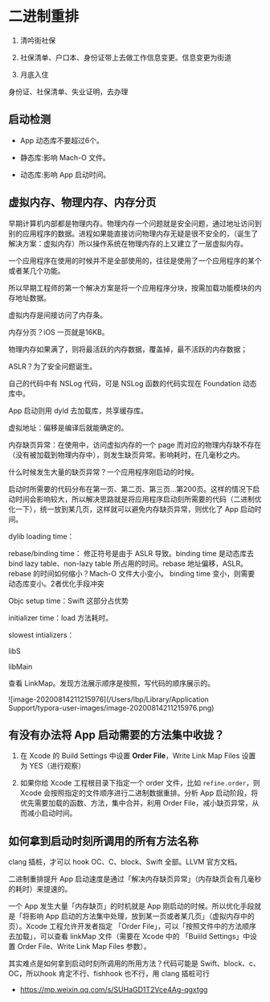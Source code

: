 # 二进制重排



1. 清吟街社保

2. 社保清单、户口本、身份证带上去做工作信息变更。信息变更为街道

3. 月底入住





身份证、社保清单、失业证明，去办理



## 启动检测

- App 动态库不要超过6个。

- 静态库:影响 Mach-O 文件。

- 动态库:影响 App 启动时间。



## 虚拟内存、物理内存、内存分页

早期计算机内部都是物理内存。物理内存一个问题就是安全问题，通过地址访问到别的应用程序的数据。进程如果能直接访问物理内存无疑是很不安全的，（诞生了解决方案：虚拟内存）所以操作系统在物理内存的上又建立了一层虚拟内存。

一个应用程序在使用的时候并不是全部使用的，往往是使用了一个应用程序的某个或者某几个功能。

所以早期工程师的第一个解决方案是将一个应用程序分块，按需加载功能模块的内存地址数据。



虚拟内存是间接访问了内存条。

内存分页？iOS 一页就是16KB。

物理内存如果满了，则将最活跃的内存数据，覆盖掉，最不活跃的内存数据；

ASLR？为了安全问题诞生。

自己的代码中有 NSLog 代码，可是 NSLog 函数的代码实现在 Foundation 动态库中。

App 启动则用 dyld 去加载库，共享缓存库。



虚拟地址：偏移是编译后就能确定的。



内存缺页异常：在使用中，访问虚拟内存的一个 page 而对应的物理内存缺不存在（没有被加载到物理内存中），则发生缺页异常。影响耗时，在几毫秒之内。

什么时候发生大量的缺页异常？一个应用程序刚启动的时候。

启动时所需要的代码分布在第一页、第二页、第三页...第200页。这样的情况下启动时间会影响较大，所以解决思路就是将应用程序启动刻所需要的代码（二进制优化一下），统一放到某几页，这样就可以避免内存缺页异常，则优化了 App 启动时间。





dylib loading time：

rebase/binding time： 修正符号是由于 ASLR 导致。binding time 是动态库去 bind lazy table、non-lazy table 所占用的时间。rebase 地址偏移，ASLR。 rebase 的时间如何缩小？Mach-O 文件大小变小。 binding time 变小，则需要动态库变小。2者优化手段冲突

Objc setup time：Swift 这部分占优势

initializer time：load 方法耗时。

slowest intializers：

libS

libMain



查看 LinkMap。发现方法展示顺序是按照，写代码的顺序展示的。

![image-20200814211215976](/Users/lbp/Library/Application Support/typora-user-images/image-20200814211215976.png)



## 有没有办法将 App 启动需要的方法集中收拢？

1. 在 Xcode 的 Build Settings 中设置 **Order File**，Write Link Map Files 设置为 YES（进行观察）

2. 如果你给 Xcode 工程根目录下指定一个 order 文件，比如 `refine.order`，则 Xcode 会按照指定的文件顺序进行二进制数据重排。分析 App 启动阶段，将优先需要加载的函数、方法，集中合并，利用 Order File，减小缺页异常，从而减小启动时间。



## 如何拿到启动时刻所调用的所有方法名称

clang 插桩，才可以 hook OC、C、block、Swift 全部。LLVM 官方文档。





 二进制重排提升 App 启动速度是通过「解决内存缺页异常」（内存缺页会有几毫秒的耗时）来提速的。

一个 App 发生大量「内存缺页」的时机就是 App 刚启动的时候。所以优化手段就是「将影响 App 启动的方法集中处理，放到某一页或者某几页」（虚拟内存中的页）。Xcode 工程允许开发者指定 「Order File」，可以「按照文件中的方法顺序去加载」，可以查看 linkMap 文件（需要在 Xcode 中的 「Buiild Settings」中设置 Order File、Write Link Map Files 参数）。

其实难点是如何拿到启动时刻所调用的所用方法？代码可能是 Swift、block、c、OC，所以hook 肯定不行、fishhook 也不行，用 clang 插桩可行





- https://mp.weixin.qq.com/s/SUHaGD1T2Vce4Ag-qgxtgg